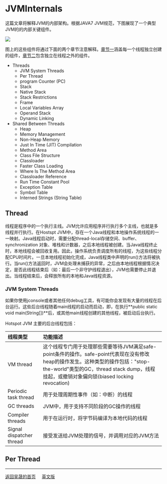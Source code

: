 # JVMInternals

这篇文章将解释JVM的内部架构。根据JAVA7 JVM规范，下图展现了一个典型JVM的的内部关键组件。

<img src="http://blog.jamesdbloom.com/images_2013_11_17_17_56/JVM_Internal_Architecture.png"/>

图上的这些组件将通过下面的两个章节注意解释。[章节一](#Thread)涵盖每一个线程独立创建的组件，[章节二]()包含独立在线程之外的组件。

- Threads
  - JVM System Threads
  - Per Thread
  - program Counter (PC)
  - Stack
  - Native Stack
  - Stack Restrictions
  - Frame
  - Local Variables Array
  - Operand Stack
  - Dynamic Linking
- Shared Between Threads
  - Heap
  - Memory Management
  - Non-Heap Memory
  - Just In Time (JIT) Compilation
  - Method Area
  - Class File Structure
  - Classloader
  - Faster Class Loading
  - Where Is The Method Area
  - Classloader Reference
  - Run Time Constant Pool
  - Exception Table
  - Symbol Table
  - Interned Strings (String Table)

## Thread
线程是程序中的一个执行主线。JVM允许应用程序并行执行多个主线，也就是多线程并行执行。在Hostspt JVM中，存在一个Java线程和本地操作系统线程的一一映射。Java线程启动时，需要分配thread-local存储空间、buffer、synchronization 对象、堆栈和计数器，之后本地线程被创建。当Java线程终止时，本地线程会被回收复用。因此，操作系统负责调度所有的线程，为这些线程分配CPU时间片。一旦本地线程初始化完成，Java线程类中声明的run()方法将被执行。当run()方法返回时，JVM会处理未捕获的异常，之后由本地线程根据情况决定，是否此线程结束后（如：最后一个非守护线程退出），JVM也需要停止并退出。当线程结束后，会释放所有的本地和Java线程资源。

### JVM System Threads
如果你使用jconsole或者其他任何debug工具，有可能你会发现有大量的线程在后台运行。这些后台线程随着main线程的启动而启动，即，在执行**public static void main(String[])**后，或其他main线程创建的其他线程，被启动后台执行。

Hotspot JVM 主要的后台线程包括：

| 线程类型 | 功能描述 |
|:--------------|:-----|
| VM thread | 这个线程专门用于处理那些需要等待JVM满足safe-point条件的操作。safe-point代表现在没有修改heap的操作发生。这种类型的操作包括："stop-the-world"类型的GC，thread stack dump，线程挂起，或撤销对象偏向锁(biased locking revocation)|
|Periodic task thread|用于处理周期性事件（如：中断）的线程|
|GC threads|JVM中，用于支持不同阶段的GC操作的线程|
|Compiler threads|用于在运行时，将字节码编译为本地代码的线程|
|Signal dispatcher thread|接受发送给JVM处理的信号，并调用对应的JVM方法|

## Per Thread



___
[返回吴晟的首页](https://wu-sheng.github.io/me/)&nbsp;&nbsp;&nbsp;&nbsp;&nbsp;[英文版](http://blog.jamesdbloom.com/JVMInternals.html)
